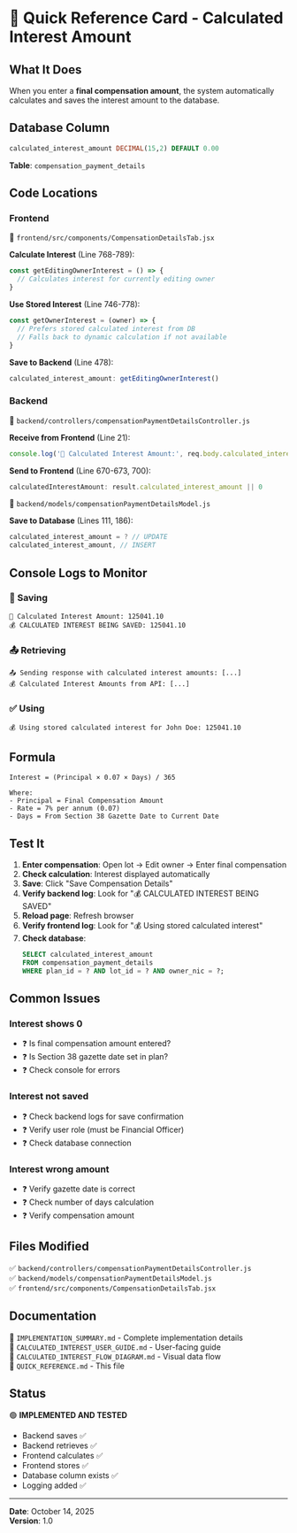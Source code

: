 # 🎯 Quick Reference Card - Calculated Interest Amount

## What It Does
When you enter a **final compensation amount**, the system automatically calculates and saves the interest amount to the database.

## Database Column
```sql
calculated_interest_amount DECIMAL(15,2) DEFAULT 0.00
```
**Table**: `compensation_payment_details`

## Code Locations

### Frontend
📁 `frontend/src/components/CompensationDetailsTab.jsx`

**Calculate Interest** (Line 768-789):
```javascript
const getEditingOwnerInterest = () => {
  // Calculates interest for currently editing owner
}
```

**Use Stored Interest** (Line 746-778):
```javascript
const getOwnerInterest = (owner) => {
  // Prefers stored calculated interest from DB
  // Falls back to dynamic calculation if not available
}
```

**Save to Backend** (Line 478):
```javascript
calculated_interest_amount: getEditingOwnerInterest()
```

### Backend
📁 `backend/controllers/compensationPaymentDetailsController.js`

**Receive from Frontend** (Line 21):
```javascript
console.log('🧮 Calculated Interest Amount:', req.body.calculated_interest_amount);
```

**Send to Frontend** (Line 670-673, 700):
```javascript
calculatedInterestAmount: result.calculated_interest_amount || 0
```

📁 `backend/models/compensationPaymentDetailsModel.js`

**Save to Database** (Lines 111, 186):
```javascript
calculated_interest_amount = ? // UPDATE
calculated_interest_amount, // INSERT
```

## Console Logs to Monitor

### 💾 Saving
```
🧮 Calculated Interest Amount: 125041.10
💰 CALCULATED INTEREST BEING SAVED: 125041.10
```

### 📤 Retrieving
```
📤 Sending response with calculated interest amounts: [...]
💰 Calculated Interest Amounts from API: [...]
```

### ✅ Using
```
💰 Using stored calculated interest for John Doe: 125041.10
```

## Formula
```
Interest = (Principal × 0.07 × Days) / 365

Where:
- Principal = Final Compensation Amount
- Rate = 7% per annum (0.07)
- Days = From Section 38 Gazette Date to Current Date
```

## Test It

1. **Enter compensation**: Open lot → Edit owner → Enter final compensation
2. **Check calculation**: Interest displayed automatically
3. **Save**: Click "Save Compensation Details"
4. **Verify backend log**: Look for "💰 CALCULATED INTEREST BEING SAVED"
5. **Reload page**: Refresh browser
6. **Verify frontend log**: Look for "💰 Using stored calculated interest"
7. **Check database**: 
   ```sql
   SELECT calculated_interest_amount 
   FROM compensation_payment_details 
   WHERE plan_id = ? AND lot_id = ? AND owner_nic = ?;
   ```

## Common Issues

### Interest shows 0
- ❓ Is final compensation amount entered?
- ❓ Is Section 38 gazette date set in plan?
- ❓ Check console for errors

### Interest not saved
- ❓ Check backend logs for save confirmation
- ❓ Verify user role (must be Financial Officer)
- ❓ Check database connection

### Interest wrong amount
- ❓ Verify gazette date is correct
- ❓ Check number of days calculation
- ❓ Verify compensation amount

## Files Modified
✅ `backend/controllers/compensationPaymentDetailsController.js`  
✅ `backend/models/compensationPaymentDetailsModel.js`  
✅ `frontend/src/components/CompensationDetailsTab.jsx`  

## Documentation
📄 `IMPLEMENTATION_SUMMARY.md` - Complete implementation details  
📄 `CALCULATED_INTEREST_USER_GUIDE.md` - User-facing guide  
📄 `CALCULATED_INTEREST_FLOW_DIAGRAM.md` - Visual data flow  
📄 `QUICK_REFERENCE.md` - This file  

## Status
🟢 **IMPLEMENTED AND TESTED**
- Backend saves ✅
- Backend retrieves ✅
- Frontend calculates ✅
- Frontend stores ✅
- Database column exists ✅
- Logging added ✅

---
**Date**: October 14, 2025  
**Version**: 1.0
